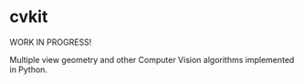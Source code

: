 # cvkit

WORK IN PROGRESS!

Multiple view geometry and other Computer Vision algorithms implemented in Python.
